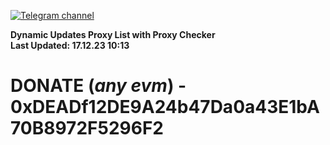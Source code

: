 [![Telegram channel](https://img.shields.io/endpoint?url=https://runkit.io/damiankrawczyk/telegram-badge/branches/master?url=https://t.me/n4z4v0d)](https://t.me/n4z4v0d) 

**Dynamic Updates Proxy List with Proxy Checker**  
**Last Updated: 17.12.23 10:13**

# DONATE (_any evm_) - 0xDEADf12DE9A24b47Da0a43E1bA70B8972F5296F2
